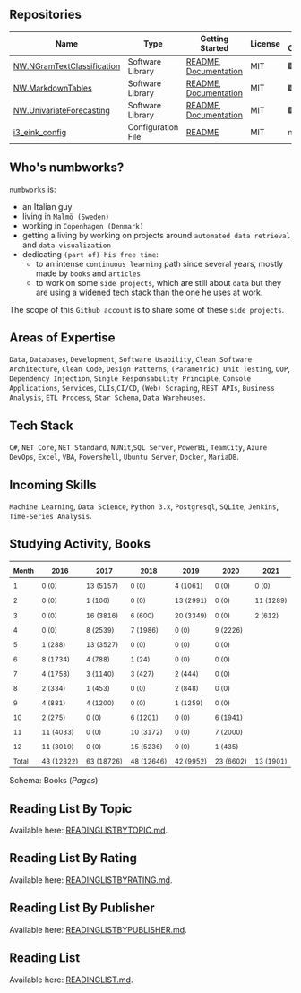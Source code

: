 ## Repositories

| Name | Type | Getting Started | License | Code Coverage | Binaries | Last Update |
|---|---|---|---|---|---|---|
| [NW.NGramTextClassification](https://github.com/numbworks/NW.NGramTextClassification) | Software Library | [README](https://github.com/numbworks/NW.NGramTextClassification/blob/master/README.md), [Documentation](https://github.com/numbworks/NW.NGramTextClassification/blob/master/docs/Documentation-NW.NGramTextClassification.md) | MIT | ![codecoverage.svg](https://raw.githubusercontent.com/numbworks/NW.NGramTextClassification/master/codecoverage.svg) | [1.0.0](https://www.nuget.org/packages/NW.NGramTextClassification/1.0.0) | 2021-02-15 |
| [NW.MarkdownTables](https://github.com/numbworks/NW.MarkdownTables) | Software Library | [README](https://github.com/numbworks/NW.MarkdownTables/blob/master/README.md), [Documentation](https://github.com/numbworks/NW.MarkdownTables/blob/master/docs/Documentation-NW.MarkdownTables.md) | MIT | ![codecoverage.svg](https://raw.githubusercontent.com/numbworks/NW.MarkdownTables/master/codecoverage.svg) | [1.0.0](https://www.nuget.org/packages/NW.MarkdownTables/1.0.0) | 2020-12-29 |
| [NW.UnivariateForecasting](https://github.com/numbworks/NW.UnivariateForecasting) | Software Library | [README](https://github.com/numbworks/NW.UnivariateForecasting/blob/master/README.md), [Documentation](https://github.com/numbworks/NW.UnivariateForecasting/blob/main/docs/Documentation-NW.UnivariateForecasting.md) | MIT | ![codecoverage.svg](https://raw.githubusercontent.com/numbworks/NW.UnivariateForecasting/main/codecoverage.svg) | [1.0.1](https://www.nuget.org/packages/NW.UnivariateForecasting/1.0.1) | 2020-12-27 |
| [i3_eink_config](https://github.com/numbworks/i3_eink_config) | Configuration File | [README](https://github.com/numbworks/i3_eink_config/blob/master/README.md) | MIT | n/a | n/a | 2020-12-22 |

## Who's numbworks?

`numbworks` is:
- an Italian guy 
- living in `Malmö (Sweden)`
- working in `Copenhagen (Denmark)`
- getting a living by working on projects around `automated data retrieval` and `data visualization`
- dedicating `(part of) his free time`: 
    - to an intense `continuous learning` path since several years, mostly made by `books` and `articles`
    - to work on some `side projects`, which are still about `data` but they are using a widened tech stack than the one he uses at work.

The scope of this `Github account` is to share some of these `side projects`.

## Areas of Expertise

`Data`, `Databases`, `Development`, `Software Usability`, `Clean Software Architecture`, `Clean Code`, `Design Patterns`, `(Parametric) Unit Testing`, `OOP`, `Dependency Injection`, `Single Responsability Principle`, `Console Applications`, `Services`, `CLIs`,`CI/CD`, `(Web) Scraping`, `REST APIs`, `Business Analysis`, `ETL Process`, `Star Schema`, `Data Warehouses`.

## Tech Stack

`C#`, `NET Core`, `NET Standard`, `NUNit`,`SQL Server`, `PowerBi`, `TeamCity`, `Azure DevOps`, `Excel`, `VBA`, `Powershell`, `Ubuntu Server`, `Docker`, `MariaDB`.

## Incoming Skills

`Machine Learning`, `Data Science`, `Python 3.x`, `Postgresql`, `SQLite`, `Jenkins`, `Time-Series Analysis`.

## Studying Activity, Books

|<sub>Month</sub>|<sub>2016</sub>|<sub>2017</sub>|<sub>2018</sub>|<sub>2019</sub>|<sub>2020</sub>|<sub>2021</sub>|
|---|---|---|---|---|---|---|
|<sub>1</sub>|<sub>0 (0)</sub>|<sub>13 (5157)</sub>|<sub>0 (0)</sub>|<sub>4 (1061)</sub>|<sub>0 (0)</sub>|<sub>0 (0)</sub>|
|<sub>2</sub>|<sub>0 (0)</sub>|<sub>1 (106)</sub>|<sub>0 (0)</sub>|<sub>13 (2991)</sub>|<sub>0 (0)</sub>|<sub>11 (1289)</sub>|
|<sub>3</sub>|<sub>0 (0)</sub>|<sub>16 (3816)</sub>|<sub>6 (600)</sub>|<sub>20 (3349)</sub>|<sub>0 (0)</sub>|<sub>2 (612)</sub>|
|<sub>4</sub>|<sub>0 (0)</sub>|<sub>8 (2539)</sub>|<sub>7 (1986)</sub>|<sub>0 (0)</sub>|<sub>9 (2226)</sub>||
|<sub>5</sub>|<sub>1 (288)</sub>|<sub>13 (3527)</sub>|<sub>0 (0)</sub>|<sub>0 (0)</sub>|<sub>0 (0)</sub>||
|<sub>6</sub>|<sub>8 (1734)</sub>|<sub>4 (788)</sub>|<sub>1 (24)</sub>|<sub>0 (0)</sub>|<sub>0 (0)</sub>||
|<sub>7</sub>|<sub>4 (1758)</sub>|<sub>3 (1140)</sub>|<sub>3 (427)</sub>|<sub>2 (444)</sub>|<sub>0 (0)</sub>||
|<sub>8</sub>|<sub>2 (334)</sub>|<sub>1 (453)</sub>|<sub>0 (0)</sub>|<sub>2 (848)</sub>|<sub>0 (0)</sub>||
|<sub>9</sub>|<sub>4 (881)</sub>|<sub>4 (1200)</sub>|<sub>0 (0)</sub>|<sub>1 (1259)</sub>|<sub>0 (0)</sub>||
|<sub>10</sub>|<sub>2 (275)</sub>|<sub>0 (0)</sub>|<sub>6 (1201)</sub>|<sub>0 (0)</sub>|<sub>6 (1941)</sub>||
|<sub>11</sub>|<sub>11 (4033)</sub>|<sub>0 (0)</sub>|<sub>10 (3172)</sub>|<sub>0 (0)</sub>|<sub>7 (2000)</sub>||
|<sub>12</sub>|<sub>11 (3019)</sub>|<sub>0 (0)</sub>|<sub>15 (5236)</sub>|<sub>0 (0)</sub>|<sub>1 (435)</sub>||
|<sub>Total</sub>|<sub>43 (12322)</sub>|<sub>63 (18726)</sub>|<sub>48 (12646)</sub>|<sub>42 (9952)</sub>|<sub>23 (6602)</sub>|<sub>13 (1901)</sub>|

Schema: Books (*Pages*)

## Reading List By Topic

Available here: [READINGLISTBYTOPIC.md](READINGLISTBYTOPIC.md).

## Reading List By Rating

Available here: [READINGLISTBYRATING.md](READINGLISTBYRATING.md).

## Reading List By Publisher

Available here: [READINGLISTBYPUBLISHER.md](READINGLISTBYPUBLISHER.md).

## Reading List

Available here: [READINGLIST.md](READINGLIST.md).
